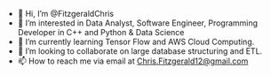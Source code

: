 - 👋 Hi, I’m @FitzgeraldChris
- 👀 I’m interested in Data Analyst, Software Engineer, Programming Developer in C++ and Python & Data Science
- 🌱 I’m currently learning Tensor Flow and AWS Cloud Computing.
- 💞️ I’m looking to collaborate on large database structuring and ETL.
- 📫 How to reach me via email at Chris.Fitzgerald12@gmail.com

<!---
FitzgeraldChris/FitzgeraldChris is a ✨ special ✨ repository because its `README.md` (this file) appears on your GitHub profile.
You can click the Preview link to take a look at your changes.
--->
